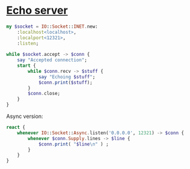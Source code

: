 [1]: https://rosettacode.org/wiki/Echo_server

# [Echo server][1]

```raku
my $socket = IO::Socket::INET.new:
    :localhost<localhost>,
    :localport<12321>,
    :listen;
 
while $socket.accept -> $conn {
    say "Accepted connection";
    start {
        while $conn.recv -> $stuff {
            say "Echoing $stuff";
            $conn.print($stuff);
        }
        $conn.close;
    }
}
```


Async version:

```raku
react {
    whenever IO::Socket::Async.listen('0.0.0.0', 12321) -> $conn {
        whenever $conn.Supply.lines -> $line {
            $conn.print( "$line\n" ) ;
        }
    }
}
 
```